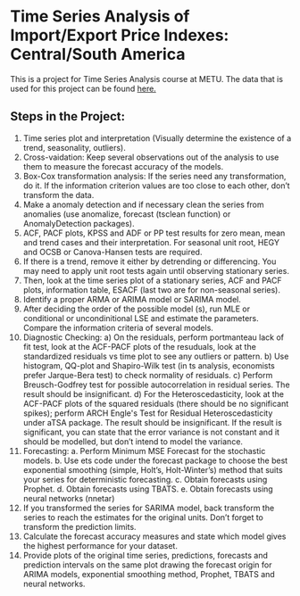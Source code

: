 # Time Series Analysis of Import/Export Price Indexes: Central/South America

This is a project for Time Series Analysis course at METU. The data that is used for this project can be found [here.](https://data.nasdaq.com/data/BLSN/EIUIH14243-importexport-price-indexes-centralsouth-america-dec-2009100)

## Steps in the Project:

1.	Time series plot and interpretation (Visually determine the existence of a trend, seasonality, outliers).
2.	Cross-vaidation: Keep several observations out of the analysis to use them to measure the forecast accuracy of the models. 
3.	Box-Cox transformation analysis: If the series need any transformation, do it. If the information criterion values are too close to each other, don’t transform the data.
4.	Make a anomaly detection and if necessary clean the series from anomalies (use anomalize, forecast (tsclean function) or AnomalyDetection packages). 
5.	ACF, PACF plots, KPSS and ADF or PP test results for zero mean, mean and trend cases and their interpretation. For seasonal unit root, HEGY and OCSB or Canova-Hansen tests are required.
6.	If there is a trend, remove it either by detrending or differencing. You may need to apply unit root tests again until observing stationary series.
7.	Then, look at the time series plot of a stationary series, ACF and PACF plots, information table, ESACF (last two are for non-seasonal series).
8.	Identify a proper ARMA or ARIMA model or SARIMA model.
9.	After deciding the order of the possible model (s), run MLE or conditional or uncondinitional LSE and estimate the parameters. Compare the information criteria of several models.
10.	Diagnostic Checking: 
a)	On the residuals, perform portmanteau lack of fit test, look at the ACF-PACF plots of the resuduals, look at the standardized residuals vs time plot to see any outliers or pattern. 
b)	Use histogram, QQ-plot and Shapiro-Wilk test (in ts analysis, economists prefer Jarque-Bera test) to check normality of residuals. 
c)	Perform Breusch-Godfrey test for possible autocorrelation in residual series. The result should be insignificant.
d)	For the Heteroscedasticity, look at the ACF-PACF plots of the squared residuals (there should be no significant spikes); perform ARCH Engle's Test for Residual Heteroscedasticity under aTSA package. The result should be insignificant. If the result is significant, you can state that the error variance is not constant and it should be modelled, but don’t intend to model the variance.
11.	Forecasting: 
a.	Perform Minimum MSE Forecast for the stochastic models.
b.	Use ets code under the forecast package to choose the best exponential smoothing (simple, Holt’s, Holt-Winter’s) method that suits your series for deterministic forecasting. 
c.	Obtain forecasts using Prophet.
d.	Obtain forecasts using TBATS.
e.	Obtain forecasts using neural networks (nnetar)
12.	If you transformed the series for SARIMA model, back transform the series to reach the estimates for the original units. Don’t forget to transform the prediction limits.
13.	Calculate the forecast accuracy measures and state which model gives the highest performance for your dataset.
14.	Provide plots of the original time series, predictions, forecasts and prediction intervals on the same plot drawing the forecast origin for ARIMA models, exponential smoothing method, Prophet, TBATS and neural networks. 


